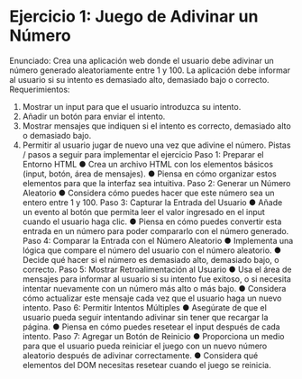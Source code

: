 # Ejercicio 1: Juego de Adivinar un Número

Enunciado: Crea una aplicación web donde el usuario debe adivinar un número generado aleatoriamente entre 1 y 100. La aplicación debe informar al usuario si su intento es demasiado alto, demasiado bajo o correcto.
Requerimientos:

1. Mostrar un input para que el usuario introduzca su intento.
2. Añadir un botón para enviar el intento.
3. Mostrar mensajes que indiquen si el intento es correcto, demasiado alto o demasiado bajo.
4. Permitir al usuario jugar de nuevo una vez que adivine el número.
Pistas / pasos a seguir para implementar el ejercicio
Paso 1: Preparar el Entorno HTML
● Crea un archivo HTML con los elementos básicos (input, botón, área de mensajes).
● Piensa en cómo organizar estos elementos para que la interfaz sea intuitiva.
Paso 2: Generar un Número Aleatorio
● Considera cómo puedes hacer que este número sea un entero entre 1 y 100.
Paso 3: Capturar la Entrada del Usuario
● Añade un evento al botón que permita leer el valor ingresado en el input cuando el usuario haga clic.
● Piensa en cómo puedes convertir esta entrada en un número para poder compararlo con el número generado.
Paso 4: Comparar la Entrada con el Número Aleatorio
● Implementa una lógica que compare el número del usuario con el número aleatorio.
● Decide qué hacer si el número es demasiado alto, demasiado bajo, o correcto.
Paso 5: Mostrar Retroalimentación al Usuario
● Usa el área de mensajes para informar al usuario si su intento fue exitoso, o si necesita intentar nuevamente con un número más alto o más bajo.
● Considera cómo actualizar este mensaje cada vez que el usuario haga un nuevo intento.
Paso 6: Permitir Intentos Múltiples
● Asegúrate de que el usuario pueda seguir intentando adivinar sin tener que recargar la página.
● Piensa en cómo puedes resetear el input después de cada intento.
Paso 7: Agregar un Botón de Reinicio
● Proporciona un medio para que el usuario pueda reiniciar el juego con un nuevo número aleatorio después de adivinar correctamente.
● Considera qué elementos del DOM necesitas resetear cuando el juego se reinicia.